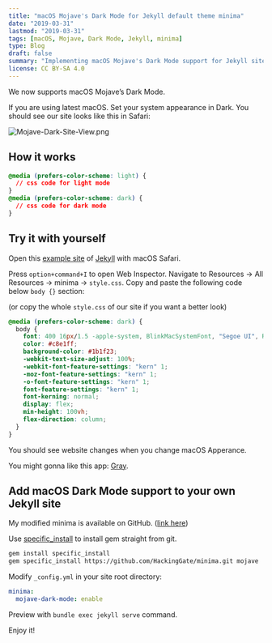```yaml
---
title: "macOS Mojave's Dark Mode for Jekyll default theme minima"
date: "2019-03-31"
lastmod: "2019-03-31"
tags: [macOS, Mojave, Dark Mode, Jekyll, minima]
type: Blog
draft: false
summary: "Implementing macOS Mojave's Dark Mode support for Jekyll sites using the Minima theme, with CSS customizations that respect the user's system preference for a better reading experience."
license: CC BY-SA 4.0
---
```

We now supports macOS Mojave’s Dark Mode.

If you are using latest macOS. Set your system appearance in Dark. You should see our site looks like this in Safari:

![Mojave-Dark-Site-View.png](/static/images/Mojave-Dark-Site-View.webp)

## How it works

```css
@media (prefers-color-scheme: light) {
  // css code for light mode
}
@media (prefers-color-scheme: dark) {
  // css code for dark mode
}
```

## Try it with yourself

Open this [example site](https://jekyll.github.io/minima/) of [Jekyll](https://jekyllrb.com) with macOS Safari.

Press `option+command+I` to open Web Inspector. Navigate to Resources -> All Resources -> minima -> `style.css`. Copy and paste the following code below `body {}` section:

(or copy the whole `style.css` of our site if you want a better look)

```css
@media (prefers-color-scheme: dark) {
  body {
    font: 400 16px/1.5 -apple-system, BlinkMacSystemFont, "Segoe UI", Roboto, Helvetica, Arial, sans-serif, "Apple Color Emoji", "Segoe UI Emoji", "Segoe UI Symbol";
    color: #c8e1ff;
    background-color: #1b1f23;
    -webkit-text-size-adjust: 100%;
    -webkit-font-feature-settings: "kern" 1;
    -moz-font-feature-settings: "kern" 1;
    -o-font-feature-settings: "kern" 1;
    font-feature-settings: "kern" 1;
    font-kerning: normal;
    display: flex;
    min-height: 100vh;
    flex-direction: column;
  }
}
```

You should see website changes when you change macOS Apperance.

You might gonna like this app: [Gray](https://github.com/zenangst/Gray).

## Add macOS Dark Mode support to your own Jekyll site

My modified minima is available on GitHub. ([link here](https://github.com/HackingGate/minima/commit/404934ed2b7bba90da1dba93bc7b9ad580fdddbf))

Use [specific_install](https://github.com/rdp/specific_install) to install gem straight from git.

```bash
gem install specific_install
gem specific_install https://github.com/HackingGate/minima.git mojave
```

Modify `_config.yml` in your site root directory:

```yml
minima:
  mojave-dark-mode: enable
```

Preview with `bundle exec jekyll serve` command.

Enjoy it!
